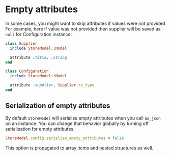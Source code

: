 # Empty attributes

In some cases, you might want to skip attributes if values were not provided
For example, here if value was not provided then supplier will be saved as `null` for Configuration instance:

```ruby
class Supplier
  include StoreModel::Model

  attribute :title, :string
end

class Configuration
  include StoreModel::Model

  attribute :supplier, Supplier.to_type
end
```

## Serialization of empty attributes

By default `StoreModel` will serialize empty attributes when you call `as_json` on an instance.
You can change that behavior globally by turning off serialization for empty attributes.

```ruby
StoreModel.config.serialize_empty_attributes = false
```

This option is propagated to array items and nested structures as well.
